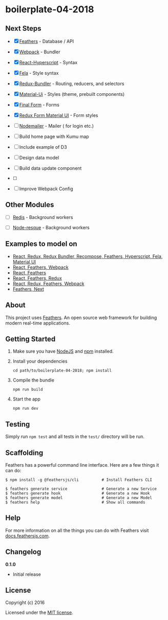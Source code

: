 # boilerplate-04-2018

## Next Steps
- [x] [Feathers](http://feathersjs.com) - Database / API
- [x] [Webpack](https://webpack.js.org) - Bundler
- [x] [React-Hyperscript](https://github.com/mlmorg/react-hyperscript) - Syntax
- [x] [Fela](https://github.com/rofrischmann/fela) - Style syntax
- [x] [Redux-Bundler](https://github.com/henrikjoreteg/redux-bundler/) - Routing, reducers, and selectors
- [x] [Material-Ui](https://github.com/mui-org/material-ui) - Styles (theme, prebuilt components)
- [x] [Final Form](https://github.com/final-form/final-form) - Forms
- [x] [Redux Form Material UI](https://github.com/erikras/redux-form-material-ui) - Form styles
- [ ] [Nodemailer](https://github.com/nodemailer/nodemailer) - Mailer ( for login etc.)
- [ ] Build home page with Kumu map
- [ ] Include example of D3
- [ ] Design data model
- [ ] Build data update component
- [ ]
- [ ] Improve Webpack Config


## Other Modules
- [ ] [Redis](https://github.com/luin/ioredis) - Background workers
- [ ] [Node-resque](https://github.com/taskrabbit/node-resque) - Background workers


## Examples to model on
- [React, Redux, Redux Bundler, Recompose, Feathers, Hyperscript, Fela, Material UI](https://github.com/buttcloud/buttcloud-provider)
- [React, Feathers, Webpack](https://github.com/jamesmskelsey/feathers-chat-react-webpack (https://medium.com/@jameskelsey/react-with-feathers-js-a-tutorial-for-newbies-by-a-newbie-d2725e7cad73))
- [React, Feathers](https://github.com/sscaff1/feathers-webpack-react)
- [React, Feathers, Redux](https://github.com/eddyystop/feathers-starter-react-redux-login-roles)
- [React, Redux, Feathers, Webpack](https://github.com/bertho-zero/react-redux-universal-hot-example)
- [Feathers, Next](https://github.com/Albert-Gao/feathers-next-example)


## About

This project uses [Feathers](http://feathersjs.com). An open source web framework for building modern real-time applications.

## Getting Started

1. Make sure you have [NodeJS](https://nodejs.org/) and [npm](https://www.npmjs.com/) installed.
2. Install your dependencies

    ```
    cd path/to/boilerplate-04-2018; npm install
    ```

3. Compile the bundle

    ```
    npm run build
    ```

4. Start the app

    ```
    npm run dev
    ```

## Testing

Simply run `npm test` and all tests in the `test/` directory will be run.

## Scaffolding

Feathers has a powerful command line interface. Here are a few things it can do:

```
$ npm install -g @feathersjs/cli          # Install Feathers CLI

$ feathers generate service               # Generate a new Service
$ feathers generate hook                  # Generate a new Hook
$ feathers generate model                 # Generate a new Model
$ feathers help                           # Show all commands
```

## Help

For more information on all the things you can do with Feathers visit [docs.feathersjs.com](http://docs.feathersjs.com).

## Changelog

__0.1.0__

- Initial release

## License

Copyright (c) 2016

Licensed under the [MIT license](LICENSE).
